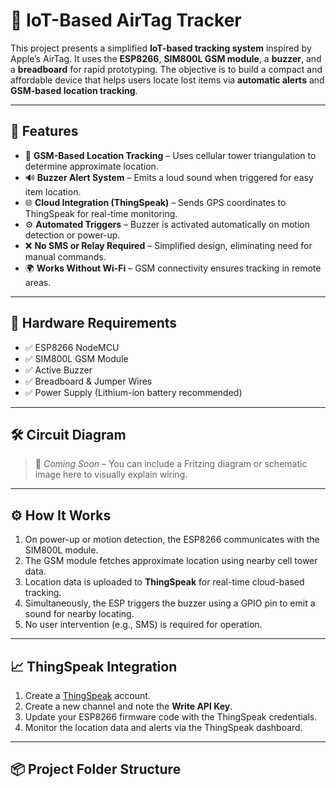 # 📍 IoT-Based AirTag Tracker

This project presents a simplified **IoT-based tracking system** inspired by Apple’s AirTag. It uses the **ESP8266**, **SIM800L GSM module**, a **buzzer**, and a **breadboard** for rapid prototyping. The objective is to build a compact and affordable device that helps users locate lost items via **automatic alerts** and **GSM-based location tracking**.

---

## 🚀 Features

- 📡 **GSM-Based Location Tracking** – Uses cellular tower triangulation to determine approximate location.
- 🔊 **Buzzer Alert System** – Emits a loud sound when triggered for easy item location.
- 🌐 **Cloud Integration (ThingSpeak)** – Sends GPS coordinates to ThingSpeak for real-time monitoring.
- ⚙️ **Automated Triggers** – Buzzer is activated automatically on motion detection or power-up.
- ❌ **No SMS or Relay Required** – Simplified design, eliminating need for manual commands.
- 🌍 **Works Without Wi-Fi** – GSM connectivity ensures tracking in remote areas.

---

## 🧰 Hardware Requirements

- ✅ ESP8266 NodeMCU
- ✅ SIM800L GSM Module
- ✅ Active Buzzer
- ✅ Breadboard & Jumper Wires
- ✅ Power Supply (Lithium-ion battery recommended)

---

## 🛠️ Circuit Diagram

> 📌 *Coming Soon* – You can include a Fritzing diagram or schematic image here to visually explain wiring.

---

## ⚙️ How It Works

1. On power-up or motion detection, the ESP8266 communicates with the SIM800L module.
2. The GSM module fetches approximate location using nearby cell tower data.
3. Location data is uploaded to **ThingSpeak** for real-time cloud-based tracking.
4. Simultaneously, the ESP triggers the buzzer using a GPIO pin to emit a sound for nearby locating.
5. No user intervention (e.g., SMS) is required for operation.

---

## 📈 ThingSpeak Integration

1. Create a [ThingSpeak](https://thingspeak.com) account.
2. Create a new channel and note the **Write API Key**.
3. Update your ESP8266 firmware code with the ThingSpeak credentials.
4. Monitor the location data and alerts via the ThingSpeak dashboard.

---

## 📦 Project Folder Structure

